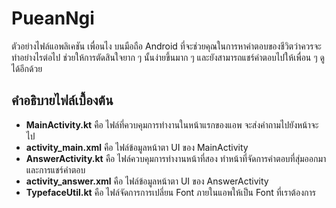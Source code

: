 # PueanNgi

ตัวอย่างไฟล์แอพลิเคชัน เพื่อนไง บนมือถือ Android ที่จะช่วยคุณในการหาคำตอบของชีวิตว่าควรจะทำอย่างไรต่อไป ช่วยให้การตัดสินใจยาก ๆ นั้นง่ายขึ้นมาก ๆ และยังสามารถแชร์คำตอบไปให้เพื่อน ๆ ดูได้อีกด้วย 

##  คำอธิบายไฟล์เบื้องต้น
- **MainActivity.kt** คือ ไฟล์ที่ควบคุมการทำงานในหน้าแรกของแอพ จะส่งคำถามไปยังหน้าจะไป
- **activity_main.xml** คือ ไฟล์ข้อมูลหน้าตา UI ของ MainActivity 
- **AnswerActivity.kt** คือ ไฟล์ควบคุมการทำงานหน้าที่สอง ทำหน้าที่จัดการคำตอบที่สุ่มออกมา และการแชร์คำตอบ
- **activity_answer.xml** คือ ไฟล์ข้อมูลหน้าตา UI ของ AnswerActivity
- **TypefaceUtil.kt** คือ ไฟล์จัดการการเปลี่ยน Font ภายในแอพให้เป็น Font ที่เราต้องการ
